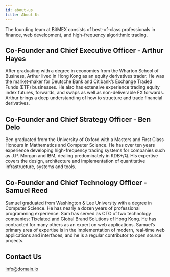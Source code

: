 ```yaml
---
id: about-us
title: About Us
---
```


The founding team at BitMEX consists of best-of-class professionals in finance, web development, and high-frequency algorithmic trading.

## Co-Founder and Chief Executive Officer - Arthur Hayes

After graduating with a degree in economics from the Wharton School of Business, Arthur lived in Hong Kong as an equity derivatives trader. He was the market-maker for Deutsche Bank and Citibank’s Exchange Traded Funds (ETF) businesses. He also has extensive experience trading equity index futures, forwards, and swaps as well as non-deliverable FX forwards. Arthur brings a deep understanding of how to structure and trade financial derivatives.

## Co-Founder and Chief Strategy Officer - Ben Delo

Ben graduated from the University of Oxford with a Masters and First Class Honours in Mathematics and Computer Science. He has over ten years experience developing high-frequency trading systems for companies such as J.P. Morgan and IBM, dealing predominately in KDB+/Q. His expertise covers the design, architecture and implementation of quantitative infrastructure, systems and tools.

## Co-Founder and Chief Technology Officer - Samuel Reed

Samuel graduated from Washington & Lee University with a degree in Computer Science. He has nearly a dozen years of professional programming experience. Sam has served as CTO of two technology companies: Tixelated and Global Brand Solutions of Hong Kong. He has contracted for many others as an expert on web applications. Samuel’s primary area of expertise is in the implementation of modern, real-time web applications and interfaces, and he is a regular contributor to open source projects.

## Contact Us

[info@domain.io](mailto:info@dcabot.io)
